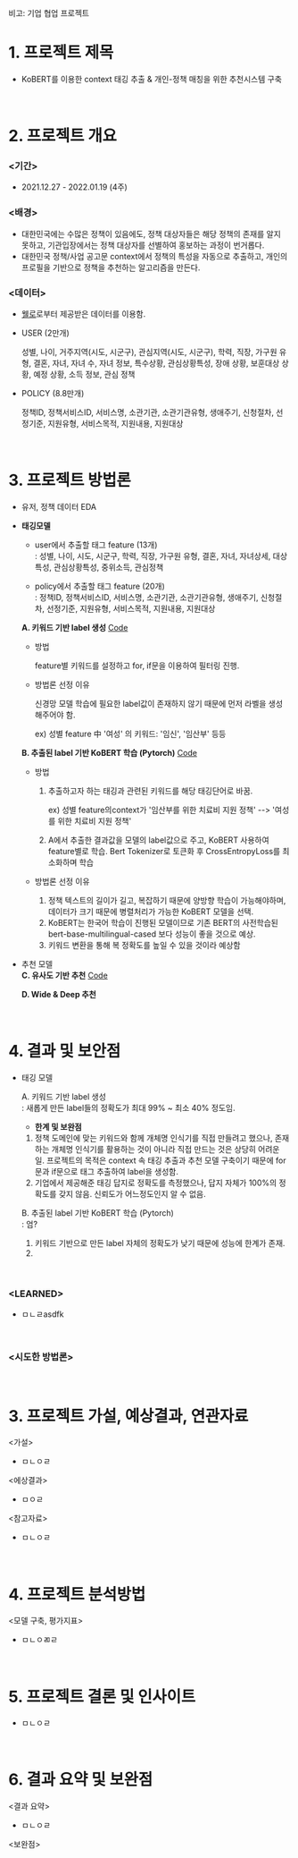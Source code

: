 비고: 기업 협업 프로젝트
</br>

# 1. 프로젝트 제목
- KoBERT를 이용한 context 태깅 추출 & 개인-정책 매칭을 위한 추천시스템 구축

</br>

# 2. 프로젝트 개요

### <기간>
- 2021.12.27 - 2022.01.19 (4주)


### <배경>
- 대한민국에는 수많은 정책이 있음에도, 정책 대상자들은 해당 정책의 존재를 알지 못하고, 기관입장에서는 정책 대상자를 선별하여 홍보하는 과정이 번거롭다.
- 대한민국 정책/사업 공고문 context에서 정책의 특성을 자동으로 추출하고, 개인의 프로필을 기반으로 정책을 추천하는 알고리즘을 만든다.

### <데이터>
- [웰로](https://www.welfarehello.com/)로부터 제공받은 데이터를 이용함.
- USER (2만개)

  성별, 나이, 거주지역(시도, 시군구), 관심지역(시도, 시군구), 학력, 직장, 가구원 유형, 결혼, 자녀, 자녀 수, 자녀 정보, 특수상황,
관심상황특성, 장애 상황, 보훈대상 상황, 예정 상황, 소득 정보, 관심 정책
- POLICY (8.8만개)

  정책ID, 정책서비스ID, 서비스명, 소관기관, 소관기관유형, 생애주기, 신청절차, 선정기준, 지원유형, 서비스목적,  지원내용, 지원대상

</br>

# 3. 프로젝트 방법론
- 유저, 정책 데이터 EDA</br>

- **태깅모델**</br>
  - user에서 추출할 태그 feature (13개)</br>
  : 성별, 나이, 시도, 시군구, 학력, 직장, 가구원 유형, 결혼, 자녀, 자녀상세, 대상특성, 관심상황특성, 중위소득, 관심정책

  - policy에서 추출할 태그 feature (20개)</br>
  : 정책ID, 정책서비스ID, 서비스명, 소관기관, 소관기관유형, 생애주기, 신청절차, 선정기준, 지원유형, 서비스목적,  지원내용, 지원대상</br>

  **A. 키워드 기반 label 생성** [Code](https://github.com/jiho-kang/NLP_RecSys_Project/blob/main/filteirng_similarity_code.ipynb)
  
  - 방법

    feature별 키워드를 설정하고 for, if문을 이용하여 필터링 진행.

  - 방법론 선정 이유
  
    신경망 모델 학습에 필요한 label값이 존재하지 않기 때문에 먼저 라벨을 생성해주어야 함.</br>
    
      ex) 성별 feature 中 '여성' 의 키워드: '임신', '임산부' 등등

  **B. 추출된 label 기반 KoBERT 학습 (Pytorch)** [Code](https://github.com/jiho-kang/NLP_RecSys_Project/blob/main/KoBERT_tagging_model.ipynb)
  - 방법
    1. 추출하고자 하는 태깅과 관련된 키워드를 해당 태깅단어로 바꿈.

        ex) 성별 feature의context가 '임산부를 위한 치료비 지원 정책' --> '여성를 위한 치료비 지원 정책'

    2. A에서 추출한 결과값을 모델의 label값으로 주고, KoBERT 사용하여 feature별로 학습. Bert Tokenizer로 토큰화 후 CrossEntropyLoss를 최소화하며 학습
    
  - 방법론 선정 이유
    1. 정책 텍스트의 길이가 길고, 복잡하기 때문에 양방향 학습이 가능해야하며, 데이터가 크기 때문에 병렬처리가 가능한 KoBERT 모델을 선택.
    2. KoBERT는 한국어 학습이 진행된 모델이므로 기존 BERT의 사전학습된 bert-base-multilingual-cased 보다 성능이 좋을 것으로 예상.
    3. 키워드 변환을 통해 복 정확도를 높일 수 있을 것이라 예상함

- 추천 모델</br>
  **C. 유사도 기반 추천** [Code](https://github.com/jiho-kang/NLP_RecSys_Project/blob/main/filteirng_similarity_code.ipynb)

  **D. Wide & Deep 추천**

</br>

# 4. 결과 및 보안점
- 태깅 모델</br>

  A. 키워드 기반 label 생성</br>
  : 새롭게 만든 label들의 정확도가 최대 99% ~ 최소 40% 정도임.</br>
  - **한계 및 보완점**
  1. 정책 도메인에 맞는 키워드와 함께 개체명 인식기를 직접 만들려고 했으나, 존재하는 개체명 인식기를 활용하는 것이 아니라 직접 만드는 것은 상당히 어려운 일. 프로젝트의 목적은 context 속 태깅 추출과 추천 모델 구축이기 때문에 for문과 if문으로 태그 추출하여 label을 생성함.
  2. 기업에서 제공해준 태깅 답지로 정확도를 측정했으나, 답지 자체가 100%의 정확도를 갖지 않음. 신뢰도가 어느정도인지 알 수 없음.

  B. 추출된 label 기반 KoBERT 학습 (Pytorch)</br>
  : 엄?
    1. 키워드 기반으로 만든 label 자체의 정확도가 낮기 때문에 성능에 한계가 존재.
    2. 





</br>

### \<LEARNED>
- ㅁㄴㄹasdfk

</br>

### <시도한 방법론>



</br>

# 3. 프로젝트 가설, 예상결과, 연관자료

<가설>
- ㅁㄴㅇㄹ

<에상결과>
- ㅁㅇㄹ

<참고자료>
- ㅁㄴㅇㄹ

</br>

# 4. 프로젝트 분석방법

<모델 구축, 평가지표>
- ㅁㄴㅇㄻㄹ

</br>

# 5. 프로젝트 결론 및 인사이트
- ㅁㄴㅇㄹ

</br>

# 6. 결과 요약 및 보완점

<결과 요약>
- ㅁㄴㅇㄹ

<보완점>

